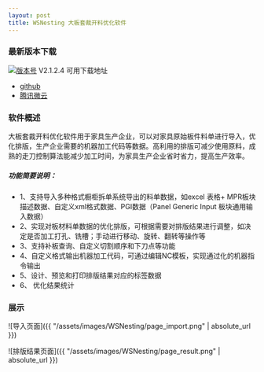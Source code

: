 ```yaml
---
layout: post
title: WSNesting 大板套裁开料优化软件
---
```


### 最新版本下载

[![版本号](https://img.shields.io/badge/release-2.1.2.4-blue.svg?style=flat-square)](https://github.com/WangShiSoftware/Release-WSNesting/releases)   V2.1.2.4 可用下载地址  

+ [github](https://github.com/WangShiSoftware/Release-WSNesting/releases)
+ [腾讯微云](https://share.weiyun.com/5CS6FAc)


### 软件概述
  大板套裁开料优化软件用于家具生产企业，可以对家具原始板件料单进行导入，优化排版，生产企业需要的机器加工代码等数据。高利用的排版可减少使用原料，成熟的走刀控制算法能减少加工时间，为家具生产企业省时省力，提高生产效率。
  
##### 功能简要说明：
* 1、支持导入多种格式橱柜拆单系统导出的料单数据，如excel 表格+ MPR板块描述数据、自定义xml格式数据、PGI数据（Panel Generic Input 板块通用输入数据）
* 2、实现对板材料单数据的优化排版，可根据需要对排版结果进行调整，如决定是否加工打孔、铣槽；手动进行移动、旋转、翻转等操作等 
* 3、支持补板查询、自定义切割顺序和下刀点等功能
* 4、自定义格式输出机器加工代码，可通过编辑NC模板，实现通过化的机器指令输出 
* 5、设计、预览和打印排版结果对应的标签数据 
* 6、 优化结果统计


### 展示

![导入页面]({{ "/assets/images/WSNesting/page_import.png" | absolute_url }})

![排版结果页面]({{ "/assets/images/WSNesting/page_result.png" | absolute_url }})
